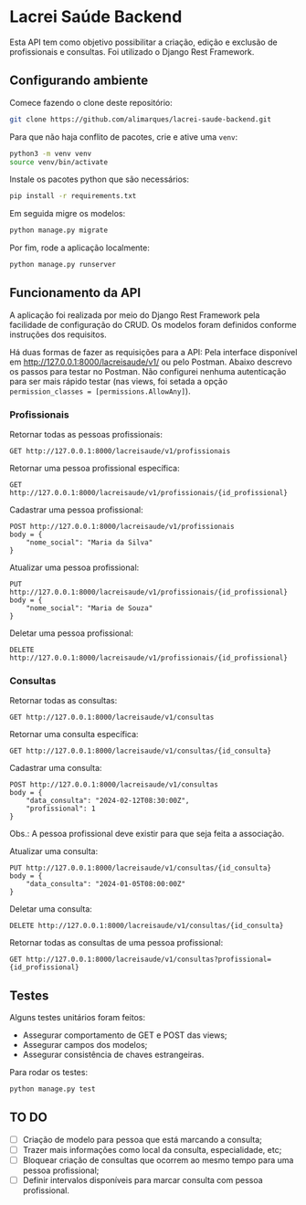 # Lacrei Saúde Backend

Esta API tem como objetivo possibilitar a criação, edição e exclusão de profissionais e consultas. Foi utilizado o Django Rest Framework.

## Configurando ambiente

Comece fazendo o clone deste repositório:
```bash
git clone https://github.com/alimarques/lacrei-saude-backend.git
```

Para que não haja conflito de pacotes, crie e ative uma `venv`:
```bash
python3 -m venv venv
source venv/bin/activate
```

Instale os pacotes python que são necessários:
```bash
pip install -r requirements.txt
```

Em seguida migre os modelos:
```bash
python manage.py migrate
```

Por fim, rode a aplicação localmente:
```bash
python manage.py runserver
```

## Funcionamento da API

A aplicação foi realizada por meio do Django Rest Framework pela facilidade de configuração do CRUD. Os modelos foram definidos conforme instruções dos requisitos. 

Há duas formas de fazer as requisições para a API: Pela interface disponível em http://127.0.0.1:8000/lacreisaude/v1/ ou pelo Postman. Abaixo descrevo os passos para testar no Postman. Não configurei nenhuma autenticação para ser mais rápido testar (nas views, foi setada a opção `permission_classes = [permissions.AllowAny]`).

### Profissionais

Retornar todas as pessoas profissionais:
```
GET http://127.0.0.1:8000/lacreisaude/v1/profissionais
```

Retornar uma pessoa profissional específica:
```
GET http://127.0.0.1:8000/lacreisaude/v1/profissionais/{id_profissional}
```

Cadastrar uma pessoa profissional:
```
POST http://127.0.0.1:8000/lacreisaude/v1/profissionais
body = {
    "nome_social": "Maria da Silva"
}
```

Atualizar uma pessoa profissional:
```
PUT http://127.0.0.1:8000/lacreisaude/v1/profissionais/{id_profissional}
body = {
    "nome_social": "Maria de Souza"
}
```

Deletar uma pessoa profissional:
```
DELETE http://127.0.0.1:8000/lacreisaude/v1/profissionais/{id_profissional}
```

### Consultas

Retornar todas as consultas:
```
GET http://127.0.0.1:8000/lacreisaude/v1/consultas
```

Retornar uma consulta específica:
```
GET http://127.0.0.1:8000/lacreisaude/v1/consultas/{id_consulta}
```

Cadastrar uma consulta:
```
POST http://127.0.0.1:8000/lacreisaude/v1/consultas
body = {
    "data_consulta": "2024-02-12T08:30:00Z",
    "profissional": 1
}
```
Obs.: A pessoa profissional deve existir para que seja feita a associação.

Atualizar uma consulta:
```
PUT http://127.0.0.1:8000/lacreisaude/v1/consultas/{id_consulta}
body = {
    "data_consulta": "2024-01-05T08:00:00Z"
}
```

Deletar uma consulta:
```
DELETE http://127.0.0.1:8000/lacreisaude/v1/consultas/{id_consulta}
```

Retornar todas as consultas de uma pessoa profissional:
```
GET http://127.0.0.1:8000/lacreisaude/v1/consultas?profissional={id_profissional}
```

## Testes

Alguns testes unitários foram feitos:
- Assegurar comportamento de GET e POST das views;
- Assegurar campos dos modelos;
- Assegurar consistência de chaves estrangeiras.

Para rodar os testes:
```bash
python manage.py test
```

## TO DO

- [ ] Criação de modelo para pessoa que está marcando a consulta;
- [ ] Trazer mais informações como local da consulta, especialidade, etc;
- [ ] Bloquear criação de consultas que ocorrem ao mesmo tempo para uma pessoa profissional;
- [ ] Definir intervalos disponíveis para marcar consulta com pessoa profissional.